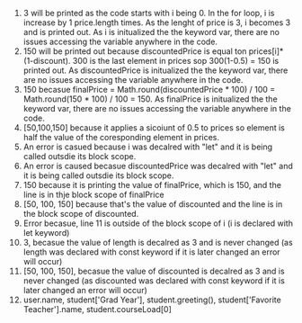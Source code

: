 1. 3 will be printed as the code starts with i being 0. In the for loop, i is increase by 1 price.length times. As the lenght of price is 3, i becomes 3 and is printed out. As i is initualized the the keyword var, there are no issues accessing the variable anywhere in the code.
2. 150 will be printed out because discountedPrice is equal ton prices[i]*(1-discount). 300 is the last element in prices sop 300(1-0.5) = 150 is printed out. As discountedPrice is initualized the the keyword var, there are no issues accessing the variable anywhere in the code. 
3. 150 becasue finalPrice = Math.round(discountedPrice * 100) / 100 = Math.round(150 * 100) / 100 = 150. As finalPrice is initualized the the keyword var, there are no issues accessing the variable anywhere in the code. 
4. [50,100,150] because it applies a sicoiunt of 0.5 to prices so element is half the value of the coresponding element in prices.
5. An error is casued because i was decalred with "let" and it is being called outsdie its block scope.
6. An error is caused becasue discountedPrice was decalred with "let" and it is being called outsdie its block scope.
7. 150 because it is printing the value of finalPrice, which is 150, and the line is in thje block scope of finalPrice
8. [50, 100, 150] because that's the value of discounted and the line is in the block scope of discounted.
9. Error becasue, line 11 is outside of the block scope of i (i is declared with let keyword)
10. 3, becasue the value of length is decalred as 3 and is never changed (as length was declared with const keyword if it is later changed an error will occur)
11.  [50, 100, 150], becasue the value of discounted is decalred as 3 and is never changed (as discounted was declared with const keyword if it is later changed an error will occur)
12. user.name, student['Grad Year'], student.greeting(), student['Favorite Teacher'].name, student.courseLoad[0]
